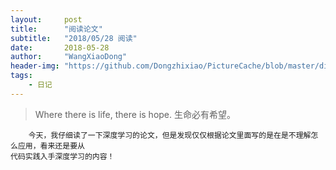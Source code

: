 ```yaml
---
layout:     post
title:      "阅读论文"
subtitle:   "2018/05/28 阅读"
date:       2018-05-28
author:     "WangXiaoDong"
header-img: "https://github.com/Dongzhixiao/PictureCache/blob/master/diaryPic/20180528.jpg?raw=true"
tags:
    - 日记
---
```


>Where there is life, there is hope.
生命必有希望。

```
    今天，我仔细读了一下深度学习的论文，但是发现仅仅根据论文里面写的是在是不理解怎么应用，看来还是要从
代码实践入手深度学习的内容！
```


